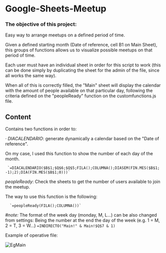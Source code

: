 # Google-Sheets-Meetup

### The objective of this project:
Easy way to arrange meetups on a defined period of time.

Given a defined starting month (Date of reference, cell B1 on Main Sheet), this groups of functions allows us to visualize possible meetups on that period of time.

Each user must have an individual sheet in order for this script to work (this can be done simply by duplicating the sheet for the admin of the file, since all works the same way).


When all of this is correctly filled, the "Main" sheet will display the calendar with the amount of people available on that particular day, following the criteria defined on the "peopleReady" function on the customfunctions.js file.



## Content
Contains two functions in order to:

*· DIACALENDARIO*: generate dynamically a calendar based on the "Date of reference".

   On my case, I used this function to show the number of each day of the month.

     `=DIACALENDARIO($B$1;$Q$6;$Q$5;FILA();COLUMNA();DIASEM(FIN.MES($B$1; -1);2);DIA(FIN.MES($B$1;0)))`

*peopleReady*: Check the sheets to get the number of users available to join the meetup.
   
   The way to use this function is the following:
      
      `=peopleReady(FILA();COLUMNA())`
      
*#note:*
   The format of the week day (monday, M, L...) can be also changed from settings:
   Being the number at the end the day of the week (e.g. 1 = M, 2 = T, 3 = W...)
      `=INDIRECTO("Main!" & Main!$Q$7 & 1)`


Example of operative file:

![EgMain](https://github.com/Jkutkut/Google-Sheets-Meetup/blob/master/resources/MeetupEgMain.png)

